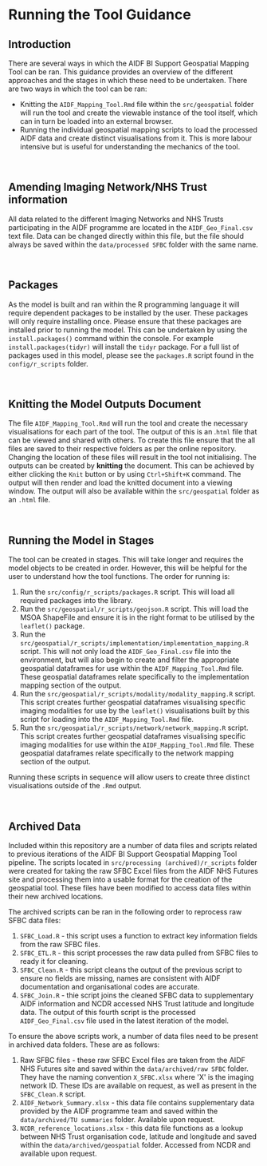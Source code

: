 # Running the Tool Guidance

## Introduction
There are several ways in which the AIDF BI Support Geospatial Mapping Tool can be ran. This guidance provides an overview of the different approaches and the stages in which these need to be undertaken. There are two ways in which the tool can be ran:

* Knitting the `AIDF_Mapping_Tool.Rmd` file within the `src/geospatial` folder will run the tool and create the viewable instance of the tool itself, which can in turn be loaded into an external browser.
* Running the individual geospatial mapping scripts to load the processed AIDF data and create distinct visualisations from it. This is more labour intensive but is useful for understanding the mechanics of the tool.

<br/>

## Amending Imaging Network/NHS Trust information
All data related to the different Imaging Networks and NHS Trusts participating in the AIDF programme are located in the `AIDF_Geo_Final.csv` text file. Data can be changed directly within this file, but the file should always be saved within the `data/processed SFBC` folder with the same name.

<br/>

## Packages
As the model is built and ran within the R programming language it will require dependent packages to be installed by the user. These packages will only require installing once. Please ensure that these packages are installed prior to running the model. This can be undertaken by using the `install.packages()` command within the console. For example `install.packages(tidyr)` will install the `tidyr` package. For a full list of packages used in this model, please see the `packages.R` script found in the `config/r_scripts` folder.

<br/>

## Knitting the Model Outputs Document
The file `AIDF_Mapping_Tool.Rmd` will run the tool and create the necessary visualisations for each part of the tool. The output of this is an .`html` file that can be viewed and shared with others. To create this file ensure that the all files are saved to their respective folders as per the online repository. Changing the location of these files will result in the tool not initialising. The outputs can be created by **knitting** the document. This can be achieved by either clicking the `Knit` button or by using `Ctrl+Shift+K` command. The output will then render and load the knitted document into a viewing window. The output will also be available within the `src/geospatial` folder as an `.html` file.

<br/>

## Running the Model in Stages
The tool can be created in stages. This will take longer and requires the model objects to be created in order. However, this will be helpful for the user to understand how the tool functions. The order for running is:

1. Run the `src/config/r_scripts/packages.R` script. This will load all required packages into the library.
2. Run the `src/geospatial/r_scripts/geojson.R` script. This will load the MSOA ShapeFile and ensure it is in the right format to be utilised by the `leaflet()` package.
3. Run the `src/geospatial/r_scripts/implementation/implementation_mapping.R` script. This will not only load the `AIDF_Geo_Final.csv` file into the environment, but will also begin to create and filter the appropriate geospatial dataframes for use within the `AIDF_Mapping_Tool.Rmd` file. These geospatial dataframes relate specifically to the implementation mapping section of the output.
4. Run the `src/geospatial/r_scripts/modality/modality_mapping.R` script. This script creates further geospatial dataframes visualising specific imaging modalities for use by the `leaflet()` visualisations built by this script for loading into the `AIDF_Mapping_Tool.Rmd` file.
5. Run the `src/geospatial/r_scripts/network/network_mapping.R` script. This script creates further geospatial dataframes visualising specific imaging modalities for use within the `AIDF_Mapping_Tool.Rmd` file. These geospatial dataframes relate specifically to the network mapping section of the output.

Running these scripts in sequence will allow users to create three distinct visualisations outside of the `.Rmd` output.

<br/>

## Archived Data
Included within this repository are a number of data files and scripts related to previous iterations of the AIDF BI Support Geospatial Mapping Tool pipeline. The scripts located in `src/processing (archived)/r_scripts` folder were created for taking the raw SFBC Excel files from the AIDF NHS Futures site and processing them into a usable format for the creation of the geospatial tool. These files have been modified to access data files within their new archived locations.

The archived scripts can be ran in the following order to reprocess raw SFBC data files:

1. `SFBC_Load.R` - this script uses a function to extract key information fields from the raw SFBC files.
2. `SFBC_ETL.R` - this script processes the raw data pulled from SFBC files to ready it for cleaning.
3. `SFBC_Clean.R` - this script cleans the output of the previous script to ensure no fields are missing, names are consistent with AIDF documentation and organisational codes are accurate.
4. `SFBC_Join.R` - thie script joins the cleaned SFBC data to supplementary AIDF information and NCDR accessed NHS Trust latitude and longitude data. The output of this fourth script is the processed `AIDF_Geo_Final.csv` file used in the latest iteration of the model.

To ensure the above scripts work, a number of data files need to be present in archived data folders. These are as follows:

1. Raw SFBC files - these raw SFBC Excel files are taken from the AIDF NHS Futures site and saved within the `data/archived/raw SFBC` folder. They have the naming convention `X_SFBC.xlsx` where 'X' is the imaging network ID. These IDs are available on request, as well as present in the `SFBC_Clean.R` script.
2. `AIDF_Network_Summary.xlsx` - this data file contains supplementary data provided by the AIDF programme team and saved within the `data/archived/TU summaries` folder. Available upon request.
3. `NCDR_reference_locations.xlsx` - this data file functions as a lookup between NHS Trust organisation code, latitude and longitude and saved within the `data/archived/geospatial` folder. Accessed from NCDR and available upon request.
